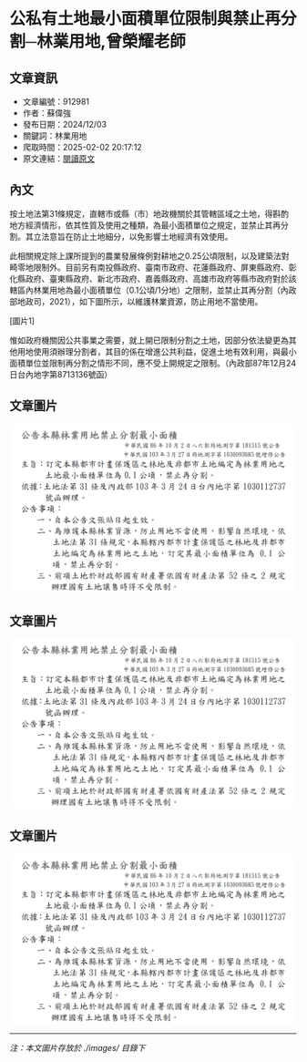 # 公私有土地最小面積單位限制與禁止再分割─林業用地,曾榮耀老師

## 文章資訊
- 文章編號：912981
- 作者：蘇偉強
- 發布日期：2024/12/03
- 關鍵詞：林業用地
- 爬取時間：2025-02-02 20:17:12
- 原文連結：[閱讀原文](https://real-estate.get.com.tw/Columns/detail.aspx?no=912981)

## 內文
按土地法第31條規定，直轄市或縣（市）地政機關於其管轄區域之土地，得斟酌地方經濟情形，依其性質及使用之種類，為最小面積單位之規定，並禁止其再分割。其立法意旨在防止土地細分，以免影響土地經濟有效使用。

此相關規定除上課所提到的農業發展條例對耕地之0.25公頃限制，以及建築法對畸零地限制外。目前另有南投縣政府、臺南市政府、花蓮縣政府、屏東縣政府、彰化縣政府、臺東縣政府、新北市政府、嘉義縣政府、高雄市政府等縣市政府對於該轄區內林業用地為最小面積單位（0.1公頃/1分地）之限制，並禁止其再分割（內政部地政司，2021），如下圖所示，以維護林業資源，防止用地不當使用。

[圖片1]

惟如政府機關因公共事業之需要，就上開已限制分割之土地，因部分依法變更為其他用地使用須辦理分割者，其目的係在增進公共利益，促進土地有效利用，與最小面積單位並限制再分割之情形不同，應不受上開規定之限制。（內政部87年12月24日台內地字第8713136號函）

## 文章圖片

![圖片1](./images/912981_71661d08.png)

## 文章圖片

![圖片1](./images/912981_71661d08.png)

## 文章圖片

![圖片1](./images/912981_71661d08.png)


---
*注：本文圖片存放於 ./images/ 目錄下*
